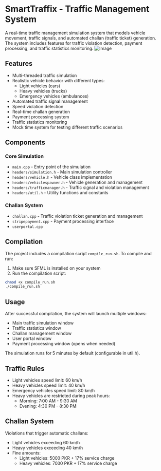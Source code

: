 # SmartTraffix - Traffic Management System

A real-time traffic management simulation system that models vehicle movement, traffic signals, and automated challan (traffic ticket) generation. The system includes features for traffic violation detection, payment processing, and traffic statistics monitoring.
![Image](https://github.com/user-attachments/assets/a41b4f6b-b017-4b48-9f7f-c56a4af9c348)
## Features

- Multi-threaded traffic simulation
- Realistic vehicle behavior with different types:
  - Light vehicles (cars)
  - Heavy vehicles (trucks)
  - Emergency vehicles (ambulances)
- Automated traffic signal management
- Speed violation detection
- Real-time challan generation
- Payment processing system
- Traffic statistics monitoring
- Mock time system for testing different traffic scenarios

## Components

### Core Simulation
- `main.cpp` - Entry point of the simulation
- `headers/simulation.h` - Main simulation controller
- `headers/vehicle.h` - Vehicle class implementation
- `headers/vehiclespawner.h` - Vehicle generation and management
- `headers/trafficmanager.h` - Traffic signal and violation management
- `headers/util.h` - Utility functions and constants

### Challan System
- `challan.cpp` - Traffic violation ticket generation and management
- `stripepayment.cpp` - Payment processing interface
- `userportal.cpp`

## Compilation

The project includes a compilation script `compile_run.sh`. To compile and run:

1. Make sure SFML is installed on your system
2. Run the compilation script:

```bash
chmod +x compile_run.sh
./compile_run.sh
```

## Usage

After successful compilation, the system will launch multiple windows:
- Main traffic simulation window
- Traffic statistics window
- Challan management window
- User portal window
- Payment processing window (opens when needed)

The simulation runs for 5 minutes by default (configurable in util.h).

## Traffic Rules

- Light vehicles speed limit: 60 km/h
- Heavy vehicles speed limit: 40 km/h
- Emergency vehicles speed limit: 80 km/h
- Heavy vehicles are restricted during peak hours:
  - Morning: 7:00 AM - 9:30 AM
  - Evening: 4:30 PM - 8:30 PM

## Challan System

Violations that trigger automatic challans:
- Light vehicles exceeding 60 km/h
- Heavy vehicles exceeding 40 km/h
- Fine amounts:
  - Light vehicles: 5000 PKR + 17% service charge
  - Heavy vehicles: 7000 PKR + 17% service charge

